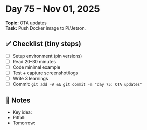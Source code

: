 # Day 75 – Nov 01, 2025
**Topic:** OTA updates  
**Task:** Push Docker image to Pi/Jetson.

## ✅ Checklist (tiny steps)
- [ ] Setup environment (pin versions)
- [ ] Read 20–30 minutes
- [ ] Code minimal example
- [ ] Test + capture screenshot/logs
- [ ] Write 3 learnings
- [ ] Commit: `git add -A && git commit -m "day 75: OTA updates"`

## 📓 Notes
- Key idea:
- Pitfall:
- Tomorrow:
